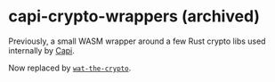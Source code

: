 # capi-crypto-wrappers (archived)

Previously, a small WASM wrapper around a few Rust crypto libs used internally
by [Capi](https://github.com/paritytech/capi).

Now replaced by [`wat-the-crypto`](https://github.com/paritytech/wat-the-crypto).
